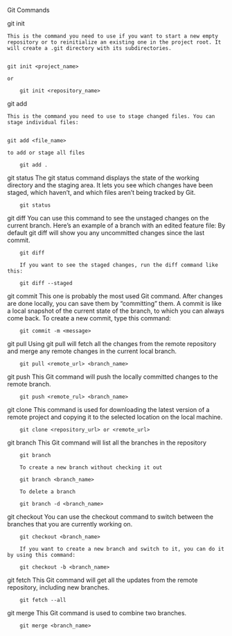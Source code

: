 Git Commands

git init

    This is the command you need to use if you want to start a new empty repository or to reinitialize an existing one in the project root. It will create a .git directory with its subdirectories.


    git init <project_name>

    or

        git init <repository_name>


git add

    This is the command you need to use to stage changed files. You can stage individual files:


    git add <file_name>

    to add or stage all files

        git add .


git status
        The git status command displays the state of the working directory and the staging area. It lets you see which changes have been staged, which haven’t, and which files aren’t being tracked by Git.

        git status


git diff
        You can use this command to see the unstaged changes on the current branch. Here’s an example of a branch with an edited feature file:
        By default git diff will show you any uncommitted changes since the last commit.

        git diff

        If you want to see the staged changes, run the diff command like this:

        git diff --staged


git commit
        This one is probably the most used Git command. After changes are done locally, you can save them by “committing” them. A commit is like a local snapshot of the current state of the branch, to which you can always come back. To create a new commit, type this command:

        git commit -m <message>


git pull
        Using git pull will fetch all the changes from the remote repository and merge any remote changes in the current local branch.

        git pull <remote_url> <branch_name>


git push
        This Git command will push the locally committed changes to the remote branch.

        git push <remote_rul> <branch_name>


git clone
        This command is used for downloading the latest version of a remote project and copying it to the selected location on the local machine.

        git clone <repository_url> or <remote_url>


git branch
        This Git command will list all the branches in the repository

        git branch

        To create a new branch without checking it out

        git branch <branch_name>

        To delete a branch

        git branch -d <branch_name>


git checkout
        You can use the checkout command to switch between the branches that you are currently working on.

        git checkout <branch_name>

        If you want to create a new branch and switch to it, you can do it by using this command:

        git checkout -b <branch_name>


git fetch
        This Git command will get all the updates from the remote repository, including new branches.

        git fetch --all


git merge
        This Git command is used to combine two branches.

        git merge <branch_name>

